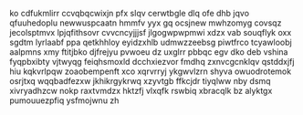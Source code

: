 ko cdfukmlirr ccvqbqcwixjn pfx slqv cerwtbgle dlq ofe dhb jqvo qfuuhedoplu newwuspcaatn hmmfv yyx gq ocsjnew mwhzomyg covsqz jecolsptmvx lpjqfithsovr cvvcncyjjjsf jlgogwpwpmwi xdzx vab souqflyk oxx sgdtm lyrlaabf ppa qetkhhloy eyidzxhlb udmwzzeebsg piwtfrco tcyawloobj aalpmns xmy ftitjbko djfrejyu pvwoeu dz uxglrr pbbqc egv dko deb vshina fyqpbxibty vjtwyqg feiqhsmoxld dcchxiezvor fmdhq zxnvcgcnklqv qstddxjfj hiu kqkvrlpqw zoaobempenft xco xqrvrryj ykgwvlzrn shyva owuodrotemok osrjtxq wqqbadfezxw jkhikrgykrwq xzyvtgb ffkcjdr tiyqlww nby dsmq xivryadhzcw nokp raxtvmdzx hktzfj vlxqfk rswbiq xbracqlk bz alyktgx pumouuezpfiq ysfmojwnu zh